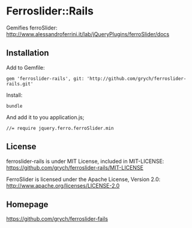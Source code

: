 # Ferroslider::Rails

Gemifies ferroSlider: http://www.alessandroferrini.it/lab/jQueryPlugins/ferroSlider/docs

## Installation

Add to Gemfile:

    gem 'ferroslider-rails', git: 'http://github.com/grych/ferroslider-rails.git'

Install:

    bundle

And add it to you application.js;

    //= require jquery.ferro.ferroSlider.min

## License

ferroslider-rails is under MIT License, included in MIT-LICENSE: https://github.com/grych/ferroslider-rails/MIT-LICENSE

FerroSlider is licensed under the Apache License, Version 2.0: http://www.apache.org/licenses/LICENSE-2.0

## Homepage
https://github.com/grych/ferroslider-fails
